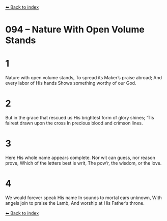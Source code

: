 [⬅️ Back to index](../README.md)

# 094 – Nature With Open Volume Stands


# 1
Nature with open volume stands,
To spread its Maker’s praise abroad;
And every labor of His hands
Shows something worthy of our God.

# 2
But in the grace that rescued us
His brightest form of glory shines;
‘Tis fairest drawn upon the cross
In precious blood and crimson lines.

# 3
Here His whole name appears complete.
Nor wit can guess, nor reason prove,
Which of the letters best is writ,
The pow’r, the wisdom, or the love.

# 4
We would forever speak His name
In sounds to mortal ears unknown,
With angels join to praise the Lamb,
And worship at His Father’s throne.

[⬅️ Back to index](../README.md)
